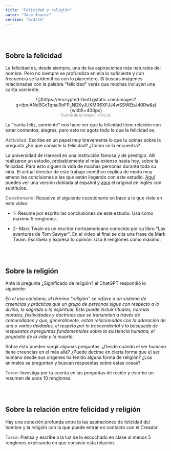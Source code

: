 ```yaml
---
title: "Felicidad y religión"
autor: "José Juarez"
version: "8/4/25"  
---
```



<span hidden>Local directory with images: "H:/"</span>



<br><br>


## Sobre la felicidad

La felicidad es, desde siempre, una de las aspiraciones más naturales del hombre. Pero no siempre se profundiza en ella lo suficiente y con frecuencia se la identifica con lo placentero. Si buscas imágenes relacionadas con la palabra "felicidad" verás que muchas incluyen una carita sonriente.

<span hidden>Image</span>
   <center>![](https://encrypted-tbn0.gstatic.com/images?q=tbn:ANd9GcTqnaiRnFP_NDXyJUKMR6XFJJ4wSSWEbJ40Rw&s){width=400px}</center>
   <center><span class="grey3 size80">Fuente de la imagen: ethic.es</span></center>

La "carita feliz, sonriente" nos hace ver que la felicidad tiene relación con estar contentos, alegres, pero esto no agota todo lo que la felicidad es.

<span class="grey3">**Actividad:**</span> Escribe en un papel muy brevemente lo que tu opinas sobre la pregunta ¿En qué consiste la felicidad? ¿Cómo se la encuentra?

La universidad de Harvard es una institución famosa y de prestigio. Allí realizaron un estudio, probablemente el más extenso hasta hoy, sobre la felicidad. Para esto siguen la vida de muchas personas durante toda su vida. El actual director de este trabajo científico explica de modo muy ameno las concluiones a las que están llegando con este estudio. [Aquí](https://www.youtube.com/watch?v=KSxHQmjIh1s) puedes ver una versión doblada al español y [aquí](https://www.ted.com/talks/robert_waldinger_what_makes_a_good_life_lessons_from_the_longest_study_on_happiness?language=es) el original en inglés con subtítulos.
 
<span class="grey3">**Cuestionario:**</span> Resuelve el siguiente cuestionario en base a lo que viste en este video:

- 1- Resume por escrito las conclusiones de este estudio. Usa como máximo 5 renglones.

- 2- Mark Twain es un escritor norteamericano conocido por su libro "Las aventuras de Tom Sawyer". En el video al final se cita una frase de Mark Twain. Escríbela y expresa tu opinión. Usa 8 renglones como máximo. 

<br><br>

## Sobre la religión

Ante la pregunta ¿Significado de religión? el ChatGPT respondió lo siguiente:

*En el uso cotidiano, el término "religión" se refiere a un sistema de creencias y prácticas que un grupo de personas sigue con respecto a lo divino, lo sagrado o lo espiritual. Esto puede incluir rituales, normas morales, festividades y doctrinas que se transmiten a través de comunidades y que, generalmente, están relacionadas con la adoración de una o varias deidades, el respeto por lo trascendental y la búsqueda de respuestas a preguntas fundamentales sobre la existencia humana, el propósito de la vida y la muerte.*

Sobre ésto pueden surgir algunas preguntas: ¿Desde cuándo el ser humano tiene creencias en el más allá? ¿Puede decirse en cierta forma que el ser humano desde sus orígenes ha tenido alguna forma de religión? ¿Los animales se preguntan y buscan respuestas sobre estas cosas?

<span class="grey3">**Tarea:**</span> Investiga por tu cuenta en las preguntas de recién y escribe un resumen de unos 10 renglones.

<br><br>

## Sobre la relación entre felicidad y religión

Hay una conexión profunda entre lo las aspiraciones de felicidad del hombre y la religión con la que puede entrar en contacto con el Creador. 

<span class="grey3">**Tarea:**</span> Piensa y escribe a la luz de lo escuchado en clase al menos 5 renglones explicando en que consiste esta relación.



</div>
<!-- HTML style definitions -->
<style>
/* Colors */
.grey1 {color: #b3b3b3;} /* my light-grey */
.grey2 {color: #999999;} /* my middle-grey */
.grey3 {color: #808080;} /* my dark-grey */
.blue1 {color: #6495ed;} /* nvim blue */
.blue2 {color: #276cdf;} /* Andrew Ng Blue */
.sky1 {color: #7dbed8;} /* nvim sky */
.sky2 {color: #27a2db;}   /* my sky */
.green {color: #81b524;} /* my green */
.red1 {color: #ec5469;} /* my coral-red */
.red2 {color: #f44336;} /* my red */
.rose {color: #ec9998:} /* nvim rose */
.gold {color: #df9d43;} /* Andrew Ng gold */
.orange1 {color: #fda556;} /* nvim orange */
.orange2 {color: #ff9505;} /*Andrew Ng orange */
.purple1 {color: #ff40ff;} /* Andrew Ng purple */
.purple2 {color: #d164d7;} /* Andrew Ng purple */
/* Font Size */
.size90 {font-size: 0.9em;}
.size85 {font-size: 0.85em;}
.size80 {font-size: 0.8em;}
.size70 {font-size: 0.7em;}
</style>
<!-- Use <span> inline and <div> with several lines --->
